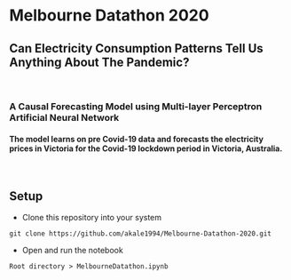 # Melbourne Datathon 2020
## Can Electricity Consumption Patterns Tell Us Anything About The Pandemic?
<br>

### **A Causal Forecasting Model using Multi-layer Perceptron Artificial Neural Network** <br>
#### The model learns on pre Covid-19 data and forecasts the electricity prices in Victoria for the Covid-19 lockdown period in Victoria, Australia.

<br>

## Setup

* Clone this repository into your system
```
git clone https://github.com/akale1994/Melbourne-Datathon-2020.git
```
* Open and run the notebook
```
Root directory > MelbourneDatathon.ipynb
```
